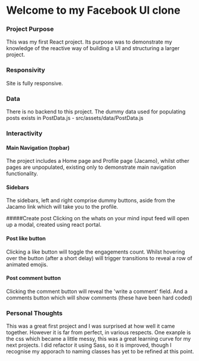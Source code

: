 # Welcome to my Facebook UI clone

### Project Purpose

This was my first React project. Its purpose was to demonstrate my knowledge of the reactive way of building a UI and structuring a larger project.

### Responsivity

Site is fully responsive.

### Data

There is no backend to this project. The dummy data used for populating posts exists in PostData.js - src/assets/data/PostData.js

### Interactivity

#### Main Navigation (topbar)
The project includes a Home page and Profile page (Jacamo), whilst other pages are unpopulated, existing only to demonstrate main navigation functionality.

#### Sidebars
The sidebars, left and right comprise dummy buttons, aside from the Jacamo link which will take you to the profile.

#####Create post
Clicking on the whats on your mind input feed will open up a modal, created using react portal.

#### Post like button
Clicking a like button will toggle the engagements count. Whilst hovering over the button (after a short delay) will trigger transitions to reveal a row of animated emojis.

#### Post comment button
Clicking the comment button will reveal the 'write a comment' field. And a comments button which will show comments (these have been hard coded)

### Personal Thoughts

This was a great first project and I was surprised at how well it came together. However it is far from perfect, in various respects. One exanple is the css which became a little messy, this was a great learning curve for my next projects. I did refactor it using Sass, so it is improved, though I recognise my apporach to naming classes has yet to be refined at this point.
